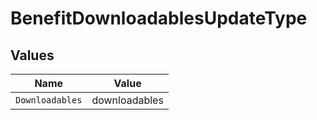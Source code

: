 # BenefitDownloadablesUpdateType


## Values

| Name            | Value           |
| --------------- | --------------- |
| `Downloadables` | downloadables   |